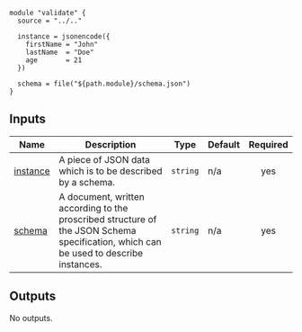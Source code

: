 <!-- prettier-ignore-start -->
<!-- BEGIN_TF_DOCS -->
```hcl
module "validate" {
  source = "../.."

  instance = jsonencode({
    firstName = "John"
    lastName  = "Doe"
    age       = 21
  })

  schema = file("${path.module}/schema.json")
}
```

## Inputs

| Name | Description | Type | Default | Required |
|------|-------------|------|---------|:--------:|
| <a name="input_instance"></a> [instance](#input\_instance) | A piece of JSON data which is to be described by a schema. | `string` | n/a | yes |
| <a name="input_schema"></a> [schema](#input\_schema) | A document, written according to the proscribed structure of the JSON Schema specification, which can be used to describe instances. | `string` | n/a | yes |

## Outputs

No outputs.
<!-- END_TF_DOCS -->
<!-- prettier-ignore-end -->
